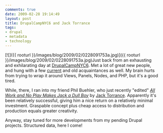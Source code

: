 ```yaml
---
comments: true
date: 2009-02-28 19:14:49
layout: post
title: DrupalCampNYC6 and Jack Torrance
tags:
- drupal
- metadata
- technology
---
```


[![]({{ rooturl }}/images/blog/2009/02/0228091753a.jpg)]({{ rooturl }}/images/blog/2009/02/0228091753a.jpg)Just back from an exhausting and exhilarating day at [DrupalCampNYC6](http://groups.drupal.org/node/18467). Met a lot of great new people, and hung with a few [current](http://matienzo.org/) and old acquaintances as well. My brain hurts from trying to wrap it around Views, Panels, Nodes, and PHP, but it's a good tired.<!-- more -->

While, there, I ran into my friend Phil Buehler, who just recently "edited" [_All Work and No Play Makes Jack a Dull Boy_](http://www.blurb.com/books/512660) by [Jack Torrance](http://en.wikipedia.org/wiki/Jack_Torrance). Apparently it's been relatively successful, giving him a nice return on a relatively minimal investment. Graspable concept plus cheap access to distribution and production equals greater creativity.

Anyway, stay tuned for more developments from my pending Drupal projects. Structured data, here I come!
